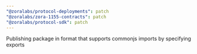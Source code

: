 ```yaml
---
"@zoralabs/protocol-deployments": patch
"@zoralabs/zora-1155-contracts": patch
"@zoralabs/protocol-sdk": patch
---
```


Publishing package in format that supports commonjs imports by specifying exports
